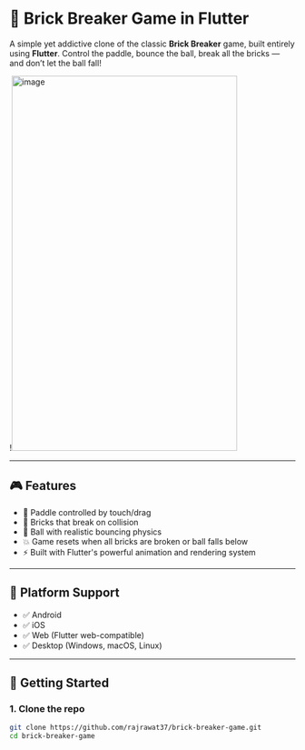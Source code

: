 # 🧱 Brick Breaker Game in Flutter

A simple yet addictive clone of the classic **Brick Breaker** game, built entirely using **Flutter**. Control the paddle, bounce the ball, break all the bricks — and don’t let the ball fall!

!<img width="397" height="660" alt="image" src="https://github.com/user-attachments/assets/eda9a182-44b9-419f-b480-587104386640" />


---

## 🎮 Features

- 🏓 Paddle controlled by touch/drag
- 🧱 Bricks that break on collision
- 🔄 Ball with realistic bouncing physics
- 💥 Game resets when all bricks are broken or ball falls below
- ⚡ Built with Flutter's powerful animation and rendering system

---

## 📱 Platform Support

- ✅ Android
- ✅ iOS
- ✅ Web (Flutter web-compatible)
- ✅ Desktop (Windows, macOS, Linux)

---

## 🚀 Getting Started

### 1. Clone the repo

```bash
git clone https://github.com/rajrawat37/brick-breaker-game.git
cd brick-breaker-game

